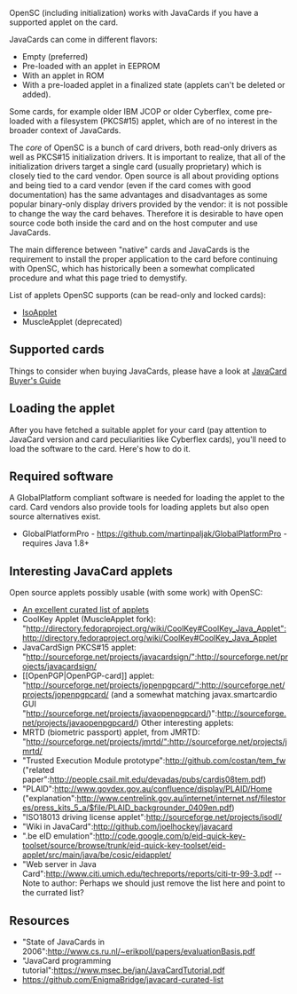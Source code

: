 OpenSC (including initialization) works with JavaCards if you have a supported applet on the card.

JavaCards can come in different flavors: 
 * Empty (preferred)
 * Pre-loaded with an applet in EEPROM
 * With an applet in ROM
 * With a pre-loaded applet in a finalized state (applets can't be deleted or added). 

Some cards, for example older IBM JCOP  or older Cyberflex, come pre-loaded with a filesystem (PKCS#15) applet, which are of no interest in the broader context of JavaCards.

The <i>core</i> of OpenSC is a bunch of card drivers, both read-only drivers as well as PKCS#15 initialization drivers. It is important to realize, that all of the initialization drivers target a single card (usually proprietary) which is closely tied to the card vendor.  Open source is all about providing options and being tied to a card vendor (even if the card comes with good documentation) has the same advantages and disadvantages as some popular binary-only display drivers provided by the vendor: it is not possible to change the way the card behaves. Therefore it is desirable to have open source code both inside the card and on the host computer and use JavaCards.

The main difference between "native" cards and JavaCards is the requirement to install the proper application to the card before continuing with OpenSC, which has historically been a somewhat complicated procedure and what this page tried to demystify.

List of applets OpenSC supports (can be read-only and locked cards):
 * [IsoApplet](https://github.com/philipWendland/IsoApplet)
 * MuscleApplet (deprecated)

##  Supported cards

Things to consider when buying JavaCards, please have a look at [JavaCard Buyer's Guide](https://github.com/martinpaljak/GlobalPlatformPro/tree/master/docs/JavaCardBuyersGuide)

## Loading the applet

After you have fetched a suitable applet for your card (pay attention to JavaCard version and card peculiarities like Cyberflex cards), you'll need to load the software to the card.  Here's how to do it.

## Required software

A GlobalPlatform compliant software is needed for loading the applet to the card. Card vendors also provide tools for loading applets but also open source alternatives exist.

 * GlobalPlatformPro - https://github.com/martinpaljak/GlobalPlatformPro - requires Java 1.8+

## Interesting JavaCard applets

Open source applets possibly usable (with some work) with OpenSC:
 * [An excellent curated list of applets](https://github.com/EnigmaBridge/javacard-curated-list) 
 * CoolKey Applet (MuscleApplet fork): "http://directory.fedoraproject.org/wiki/CoolKey#CoolKey_Java_Applet":http://directory.fedoraproject.org/wiki/CoolKey#CoolKey_Java_Applet
 * JavaCardSign PKCS#15 applet: "http://sourceforge.net/projects/javacardsign/":http://sourceforge.net/projects/javacardsign/
 * [[OpenPGP|OpenPGP-card]] applet: "http://sourceforge.net/projects/jopenpgpcard/":http://sourceforge.net/projects/jopenpgpcard/ (and a somewhat matching javax.smartcardio GUI "http://sourceforge.net/projects/javaopenpgpcard/)":http://sourceforge.net/projects/javaopenpgpcard/)
Other interesting applets:
 * MRTD (biometric passport) applet, from JMRTD: "http://sourceforge.net/projects/jmrtd/":http://sourceforge.net/projects/jmrtd/
 * "Trusted Execution Module prototype":http://github.com/costan/tem_fw ("related paper":http://people.csail.mit.edu/devadas/pubs/cardis08tem.pdf)
 * "PLAID":http://www.govdex.gov.au/confluence/display/PLAID/Home ("explanation":http://www.centrelink.gov.au/internet/internet.nsf/filestores/press_kits_5_a/$file/PLAID_backgrounder_0409en.pdf)
 * "ISO18013 driving license applet":http://sourceforge.net/projects/isodl/
 * "Wiki in JavaCard":http://github.com/joelhockey/javacard
 * ".be eID emulation":http://code.google.com/p/eid-quick-key-toolset/source/browse/trunk/eid-quick-key-toolset/eid-applet/src/main/java/be/cosic/eidapplet/
 * "Web server in Java Card":http://www.citi.umich.edu/techreports/reports/citi-tr-99-3.pdf
-- Note to author: Perhaps we should just remove the list here and point to the currated list?

## Resources

 * "State of JavaCards in 2006":http://www.cs.ru.nl/~erikpoll/papers/evaluationBasis.pdf
 * "JavaCard programming tutorial":https://www.msec.be/jan/JavaCardTutorial.pdf
 * https://github.com/EnigmaBridge/javacard-curated-list